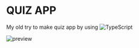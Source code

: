# QUIZ APP

My old try to make quiz app by using ![TypeScript](https://img.shields.io/badge/TypeScript-3178C6?logo=typescript&logoColor=fff&color=0081CB&style=flat)

![preview](https://raw.githubusercontent.com/CrappyCodeMaker/QuizApp/master/src/images/preview.jpg)
